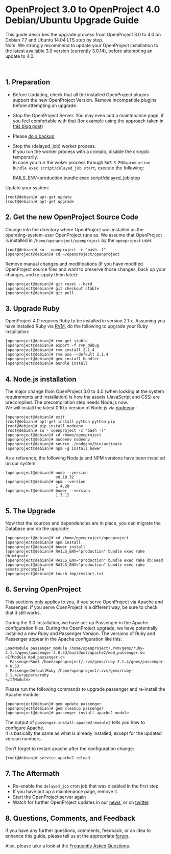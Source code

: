 # OpenProject 3.0 to OpenProject 4.0 Debian/Ubuntu Upgrade Guide

This guide describes the upgrade process from OpenProject 3.0 to 4.0 on Debian 7.7 and Ubuntu 14.04 LTS step by step.  
Note: We strongly recommend to update your OpenProject installation to the latest available 3.0 version (currently 3.0.14), before attempting an update to 4.0.

&nbsp;

## 1. Preparation

- Before Updating, check that all the installed OpenProject plugins support the new OpenProject Version. Remove incompatible plugins before attempting an upgrade.
- Stop the OpenProject Server. You may even add a maintenance page, if you feel comfortable with that (for example using the approach taken in [this blog post](http://blog.flowdock.com/2009/03/11/stopping-your-rails-application-with-phusion-passenger/))
- Please [do a backup](/download/backup-guide/ "Backup Guide")
- Stop the (delayed\_job) worker process.  
If you run the worker process with a cronjob, disable the cronjob temporarily.  
In case you run the woker process through `RAILS_ENV=production bundle exec script/delayed_job start`, execute the following:

    RAILS_ENV=production bundle exec script/delayed_job stop

Update your system:

    [root@debian]# apt-get update
    [root@debian]# apt-get upgrade

## 2. Get the new OpenProject Source Code

Change into the directory where OpenProject was installed as the operating-system-user OpenProject runs as. We assume that OpenProject is installed in `/home/openproject/openproject` by the `openproject` user.

    [root@debian]# su - openproject -c "bash -l"
    [openproject@debian]# cd ~/openproject/openproject

Remove manual changes and modifications (If you have modified OpenProject source files and want to preserve those changes, back up your changes, and re-apply them later):

    [openproject@debian]# git reset --hard
    [openproject@debian]# git checkout stable
    [openproject@debian]# git pull

## 3. Upgrade Ruby

OpenProject 4.0 requires Ruby to be installed in version 2.1.x. Assuming you have installed Ruby via [RVM](https://rvm.io/), do the following to upgrade your Ruby installation:

    [openproject@debian]# rvm get stable
    [openproject@debian]# export -f rvm_debug
    [openproject@debian]# rvm install 2.1.4
    [openproject@debian]# rvm use --default 2.1.4
    [openproject@debian]# gem install bundler
    [openproject@debian]# bundle install

## 4. Node.js installation

The major change from OpenProject 3.0 to 4.0 (when looking at the system requirements and installation) is how the assets (JavaScript and CSS) are precompiled. The precompilation step needs Node.js now.  
We will install the latest 0.10.x version of Node.js via [nodeenv](https://pypi.python.org/pypi/nodeenv) :

    [openproject@debian]# exit
    [root@debian]# apt-get install python python-pip
    [root@debian]# pip install nodeenv
    [root@debian]# su - openproject -c "bash -l"
    [openproject@debian]# cd /home/openproject
    [openproject@debian]# nodeenv nodeenv
    [openproject@debian]# source ./nodeenv/bin/activate
    [openproject@debian]# npm -g install bower

As a reference, the following Node.js and NPM versions have been installed on our system:

    [openproject@debian]# node --version
                          v0.10.32
    [openproject@debian]# npm --version
                          1.4.28
    [openproject@debian]# bower --version
                          1.3.12

## 5. The Upgrade

Now that the sources and dependencies are in place, you can migrate the Database and do the upgrade:

    [openproject@debian]# cd /home/openproject/openproject
    [openproject@debian]# npm install
    [openproject@debian]# bower install
    [openproject@debian]# RAILS_ENV="production" bundle exec rake db:migrate
    [openproject@debian]# RAILS_ENV="production" bundle exec rake db:seed
    [openproject@debian]# RAILS_ENV="production" bundle exec rake assets:precompile
    [openproject@debian]# touch tmp/restart.txt

## 6. Serving OpenProject

This sections only applies to you, if you serve OpenProject via Apache and Passenger. If you serve OpenProject in a different way, be sure to check that it still works.

During the 3.0 installation, we have set-up Passenger in the Apache configuration files. During the OpenProject upgrade, we have potentially installed a new Ruby and Passenger Version. The versions of Ruby and Passenger appear in the Apache configuration like this:

    LoadModule passenger_module /home/openproject/.rvm/gems/ruby-2.1.4/gems/passenger-4.0.53/buildout/apache2/mod_passenger.so
    <IfModule mod_passenger.c>
      PassengerRoot /home/openproject/.rvm/gems/ruby-2.1.4/gems/passenger-4.0.53
      PassengerDefaultRuby /home/openproject/.rvm/gems/ruby-2.1.4/wrappers/ruby
    </IfModule>

Please run the following commands to upgrade passenger and re-install the Apache module:

    [openproject@debian]# gem update passenger
    [openproject@debian]# gem cleanup passenger
    [openproject@debian]# passenger-install-apache2-module

The output of `passenger-install-apache2-module2` tells you how to configure Apache.  
It is basically the same as what is already installed, except for the updated version numbers.

Don’t forget to restart apache after the configuration change:

    [root@debian]# service apache2 reload

## 7. The Aftermath

- Re-enable the `delayed_job` cron job that was disabled in the first step.
- If you have put up a maintenance page, remove it.
- Start the OpenProject server again
- Watch for further OpenProject updates in our [news](https://community.openproject.org/projects/openproject/news), or on [twitter](https://twitter.com/openproject).

## 8. Questions, Comments, and Feedback

If you have any further questions, comments, feedback, or an idea to enhance this guide, please tell us at the appropriate [forum](https://community.openproject.org/projects/openproject/boards/9).

Also, please take a look at the [Frequently Asked Questions](https://www.openproject.org/help/faq/upgrading-current-version-questions/ "Upgrading to the Current Version Questions").

